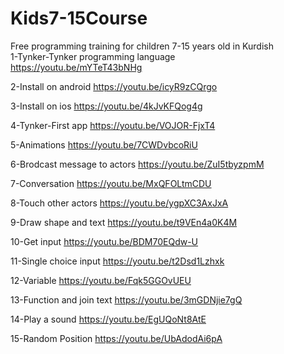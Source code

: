 # Kids7-15Course
Free programming training for children 7-15 years old in Kurdish </br>
1-Tynker-Tynker programming language </br>
https://youtu.be/mYTeT43bNHg

2-Install on android
https://youtu.be/icyR9zCQrgo

3-Install on ios
https://youtu.be/4kJvKFQog4g

4-Tynker-First app
https://youtu.be/VOJOR-FjxT4

5-Animations
https://youtu.be/7CWDvbcoRiU

6-Brodcast message to actors
https://youtu.be/ZuI5tbyzpmM

7-Conversation
https://youtu.be/MxQFOLtmCDU

8-Touch other actors
https://youtu.be/ygpXC3AxJxA

9-Draw shape and text
https://youtu.be/t9VEn4a0K4M

10-Get input
https://youtu.be/BDM70EQdw-U

11-Single choice input
https://youtu.be/t2Dsd1Lzhxk

12-Variable
https://youtu.be/Fqk5GGOvUEU

13-Function and join text
https://youtu.be/3mGDNjie7gQ


14-Play a sound
https://youtu.be/EgUQoNt8AtE

15-Random Position
https://youtu.be/UbAdodAi6pA


